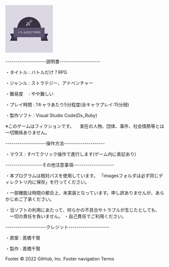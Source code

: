 
![logo](/images/logo_ori.png)



--------------------説明書--------------------


・タイトル : バトルだけ？RPG

・ジャンル : ストラテジー、アドベンチャー

・難易度　 : やや難しい

・プレイ時間 : 1キャラあたり5分程度(全キャラプレイ:15分弱)

・製作ソフト : Visual Studio Code(Dx_Ruby)


※このゲームはフィクションです。
　実在の人物、団体、事件、社会情勢等とは一切関係ありません。


--------------------操作方法--------------------

・マウス : すべてクリック操作で進行します(ゲーム内に表記あり)


------------------その他注意事項--------------------

・本プログラムは相対パスを使用しています。
 「imagesフォルダは必ず同じディレクトリ内に保存」を行ってください。

・一部機能は時間の都合上、未実装となっています。申し訳ありませんが、あらかじめご了承ください。

・当ソフトの利用にあたって、何らかの不具合やトラブルが生じたとしても、
　一切の責任を負いません。
・自己責任でご利用ください。


--------------------クレジット--------------------

・原案 : 髙橋千賢

・製作 : 髙橋千賢



Footer
© 2022 GitHub, Inc.
Footer navigation
Terms
